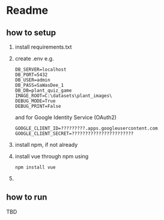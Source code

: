# Readme

## how to setup
1. install requirements.txt
2. create .env e.g.

       DB_SERVER=localhost
       DB_PORT=5432
       DB_USER=admin
       DB_PASS=SaWasDee_1
       DB_DB=plant_quiz_game
       IMAGE_ROOT=C:\datasets\plant_images\
       DEBUG_MODE=True
       DEBUG_PRINT=False

    and for Google Identity Service (OAuth2)

       GOOGLE_CLIENT_ID=?????????.apps.googleusercontent.com
       GOOGLE_CLIENT_SECRET=???????????????????????

3. install npm, if not already
4. install vue through npm using

       npm install vue

5. 

## how to run
TBD


